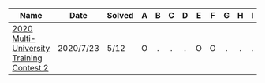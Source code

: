 | Name                                                         | Date       | Solved |  A   |  B   |  C   |  D   |  E   |  F   |  G   |  H   |  I   |  J   |  K   |   L   |
| ------------------------------------------------------------ | ---------- | ------ | :--: | :--: | :--: | :--: | :--: | :--: | :--: | :--: | :--: | :--: | :--: | :--: |
| [2020 Multi-University Training Contest 2](http://acm.hdu.edu.cn/search.php?field=problem&key=2020+Multi-University+Training+Contest+2&source=1&searchmode=source) | 2020/7/23 | 5/12   |  O   |  .   |  .   |  .   |  O   |  O   |  .   |  .   |  .   |  O   |  .   |  O  |
